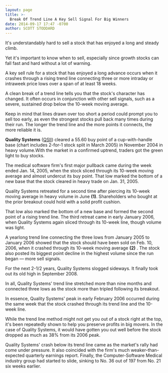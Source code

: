 ```yaml
---
layout: page
title: >-
  Break Of Trend Line A Key Sell Signal For Big Winners
date: 2014-09-17 17:47 -0700
author: SCOTT STODDARD
---
```





It's understandably hard to sell a stock that has enjoyed a long and steady climb.


Yet it's important to know when to sell, especially since growth stocks can fall fast and hard without a lot of warning.


A key sell rule for a stock that has enjoyed a long advance occurs when it crashes through a rising trend line connecting three or more intraday or intraweek price lows over a span of at least 18 weeks.


A clean break of a trend line tells you that the stock's character has changed. It often occurs in conjunction with other sell signals, such as a severe, sustained drop below the 10-week moving average.


Keep in mind that lines drawn over too short a period could prompt you to sell too early, as even the strongest stocks pull back many times during their run. The longer the trend line and the more points it connects, the more reliable it is.


**Quality Systems** ([QSII](https://research.investors.com/quote.aspx?symbol=QSII)) cleared a 55.60 buy point of a cup-with-handle base (chart includes 2-for-1 stock split in March 2005) in November 2004 in heavy volume.With the market in a confirmed uptrend, traders got the green light to buy stocks.


The medical software firm's first major pullback came during the week ended Jan. 14, 2005, when the stock sliced through its 10-week moving average and almost undercut its buy point. That low marked the bottom of a new base that the stock cleared in heavy trade on Jan. 31, 2005.


Quality Systems retreated for a second time after piercing its 10-week moving average in heavy volume in June **(1)**. Shareholders who bought at the prior breakout could hold with a solid profit cushion.


That low also marked the bottom of a new base and formed the second point of a rising trend line. The third retreat came in early January 2006, when Quality Systems again sliced through its 10-week line, though volume was light.


A yearlong trend line connecting the three lows from January 2005 to January 2006 showed that the stock should have been sold on Feb. 10, 2006, when it crashed through its 10-week moving average **(2)** . The stock also posted its biggest point decline in the highest volume since the run began — more sell signals.


For the next 2-1/2 years, Quality Systems slogged sideways. It finally took out its old high in September 2008.


In all, Quality Systems' trend line stretched more than nine months and connected three lows as the stock more than tripled following its breakout.


In essence, Quality Systems' peak in early February 2006 occurred during the same week that the stock crashed through its trend line and the 10-week line.


While the trend line method might not get you out of a stock right at the top, it's been repeatedly shown to help you preserve profits in big movers. In the case of Quality Systems, it would have gotten you out well before the stock dropped as much as 38% from its 2006 peak.


Quality Systems' crash below its trend line came as the market's rally had come under pressure. It also coincided with the firm's much weaker-than-expected quarterly earnings report. Finally, the Computer-Software Medical industry group had started to slide, sinking to No. 36 out of 197 from No. 21 six weeks earlier.




